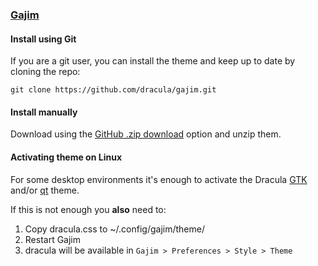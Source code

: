 ### [Gajim](https://gajim.org)

#### Install using Git

If you are a git user, you can install the theme and keep up to date by cloning the repo:

    git clone https://github.com/dracula/gajim.git

#### Install manually

Download using the [GitHub .zip download](https://github.com/dracula/gajim/archive/master.zip) option and unzip them.


#### Activating theme on Linux

For some desktop environments it's enough to activate the Dracula [GTK](https://draculatheme.com/gtk) and/or [qt](https://draculatheme.com/qt5) theme.

If this is not enough you **also** need to:

1. Copy dracula.css to ~/.config/gajim/theme/
2. Restart Gajim
3. dracula will be available in `Gajim > Preferences > Style > Theme`
